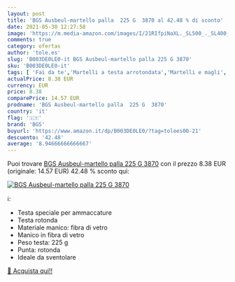 ```yaml
---
layout: post
title: 'BGS Ausbeul-martello palla  225 G  3870 al 42.48 % di sconto'
date: 2021-05-30 12:27:58
image: 'https://m.media-amazon.com/images/I/21RIfpiNaXL._SL500_._SL400_.jpg'
comments: true
category: ofertas
author: 'tole.es'
slug: 'B003DE0LE0-it BGS Ausbeul-martello palla 225 G 3870'
sku: 'B003DE0LE0-it'
tags: [ 'Fai da te','Martelli a testa arrotondata','Martelli e magli','Utensili a mano','Utensili elettrici e a mano','bgs', ]
actualPrice: 8.38 EUR
currency: EUR
price: 8.38
comparePrice: 14.57 EUR
prodname: 'BGS Ausbeul-martello palla  225 G  3870'
country: 'it'
flag: '🇮🇹'
brand: 'BGS'
buyurl: 'https://www.amazon.it/dp/B003DE0LE0/?tag=tolees00-21'
descuento: '42.48'
average: '8.94666666666667'
---
```


Puoi trovare [BGS Ausbeul-martello palla  225 G  3870](https://www.amazon.it/dp/B003DE0LE0/?tag=tolees00-21) con il prezzo 8.38 EUR (originale: 14.57 EUR) 42.48 % sconto qui:

[![BGS Ausbeul-martello palla  225 G  3870](https://m.media-amazon.com/images/I/21RIfpiNaXL._SL500_._SL400_.jpg)](https://www.amazon.it/dp/B003DE0LE0/?tag=tolees00-21)

ℹ️:

- Testa speciale per ammaccature
- Testa rotonda
- Materiale manico: fibra di vetro
- Manico in fibra di vetro
- Peso testa: 225 g
- Punta: rotonda
- Ideale da sventolare

[🛒 Acquista qui!!](https://www.amazon.it/dp/B003DE0LE0/?tag=tolees00-21)
